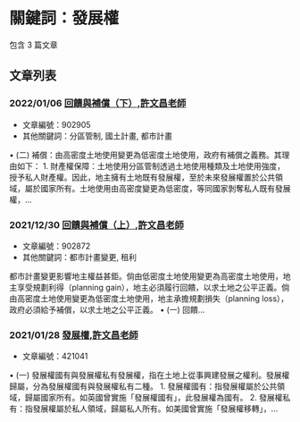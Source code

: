 # 關鍵詞：發展權

包含 3 篇文章

## 文章列表

### 2022/01/06 [回饋與補償（下）,許文昌老師](../../articles/902905_%E5%9B%9E%E9%A5%8B%E8%88%87%E8%A3%9C%E5%84%9F%EF%BC%88%E4%B8%8B%EF%BC%89%2C%E8%A8%B1%E6%96%87%E6%98%8C%E8%80%81%E5%B8%AB.md)
- 文章編號：902905
- 其他關鍵詞：分區管制, 國土計畫, 都市計畫

• (二) 補償：由高密度土地使用變更為低密度土地使用，政府有補償之義務。其理由如下： 1. 財產權保障：土地使用分區管制透過土地使用種類及土地使用強度，授予私人財產權。因此，地主擁有土地既有發展權，至於未來發展權置於公共領域，屬於國家所有。土地使用由高密度變更為低密度，等同國家剝奪私人既有發展權，...

### 2021/12/30 [回饋與補償（上）,許文昌老師](../../articles/902872_%E5%9B%9E%E9%A5%8B%E8%88%87%E8%A3%9C%E5%84%9F%EF%BC%88%E4%B8%8A%EF%BC%89%2C%E8%A8%B1%E6%96%87%E6%98%8C%E8%80%81%E5%B8%AB.md)
- 文章編號：902872
- 其他關鍵詞：都市計畫變更, 租利

都市計畫變更影響地主權益甚鉅。倘由低密度土地使用變更為高密度土地使用，地主享受規劃利得（planning gain），地主必須履行回饋，以求土地之公平正義。倘由高密度土地使用變更為低密度土地使用，地主承擔規劃損失（planning loss），政府必須給予補償，以求土地之公平正義。 • (一) 回饋...

### 2021/01/28 [發展權,許文昌老師](../../articles/421041_%E7%99%BC%E5%B1%95%E6%AC%8A%2C%E8%A8%B1%E6%96%87%E6%98%8C%E8%80%81%E5%B8%AB.md)
- 文章編號：421041

• (一) 發展權國有與發展權私有發展權，指在土地上從事興建發展之權利。發展權歸屬，分為發展權國有與發展權私有二種。 1. 發展權國有：指發展權屬於公共領域，歸屬國家所有。如英國曾實施「發展權國有」，此發展權為國有。 2. 發展權私有：指發展權屬於私人領域，歸屬私人所有。如美國曾實施「發展權移轉」，...
